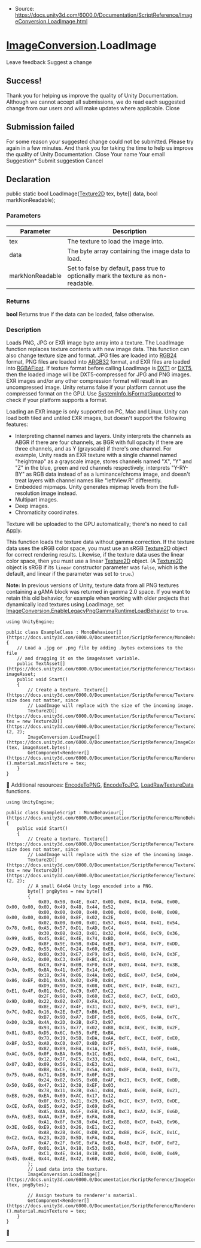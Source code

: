 * Source: https://docs.unity3d.com/6000.0/Documentation/ScriptReference/ImageConversion.LoadImage.html

#  [ImageConversion](https://docs.unity3d.com/6000.0/Documentation/ScriptReference/ImageConversion.html).LoadImage
Leave feedback
Suggest a change
## Success!
Thank you for helping us improve the quality of Unity Documentation. Although we cannot accept all submissions, we do read each suggested change from our users and will make updates where applicable.
Close
## Submission failed
For some reason your suggested change could not be submitted. Please <a>try again</a> in a few minutes. And thank you for taking the time to help us improve the quality of Unity Documentation.
Close
Your name Your email Suggestion* Submit suggestion
Cancel
## Declaration
public static bool LoadImage([Texture2D](https://docs.unity3d.com/6000.0/Documentation/ScriptReference/Texture2D.html) tex, byte[] data, bool markNonReadable); 
### Parameters
Parameter | Description  
---|---  
tex | The texture to load the image into.  
data | The byte array containing the image data to load.  
markNonReadable | Set to false by default, pass true to optionally mark the texture as non-readable.  
### Returns
**bool** Returns true if the data can be loaded, false otherwise. 
### Description
Loads PNG, JPG or EXR image byte array into a texture.
The LoadImage function replaces texture contents with new image data. This function can also change texture size and format. JPG files are loaded into [RGB24](https://docs.unity3d.com/6000.0/Documentation/ScriptReference/TextureFormat.RGB24.html) format, PNG files are loaded into [ARGB32](https://docs.unity3d.com/6000.0/Documentation/ScriptReference/TextureFormat.ARGB32.html) format, and EXR files are loaded into [RGBAFloat](https://docs.unity3d.com/6000.0/Documentation/ScriptReference/TextureFormat.RGBAFloat.html). If texture format before calling LoadImage is [DXT1](https://docs.unity3d.com/6000.0/Documentation/ScriptReference/TextureFormat.DXT1.html) or [DXT5](https://docs.unity3d.com/6000.0/Documentation/ScriptReference/TextureFormat.DXT5.html), then the loaded image will be DXT5-compressed for JPG and PNG images. EXR images and/or any other compression format will result in an uncompressed image. Unity returns false if your platform cannot use the compressed format on the GPU. Use [SystemInfo.IsFormatSupported](https://docs.unity3d.com/6000.0/Documentation/ScriptReference/SystemInfo.IsFormatSupported.html) to check if your platform supports a format.   
  
Loading an EXR image is only supported on PC, Mac and Linux. Unity can load both tiled and untiled EXR images, but doesn't support the following features: 
  * Interpreting channel names and layers. Unity interprets the channels as ABGR if there are four channels, as BGR with full opacity if there are three channels, and as Y (grayscale) if there's one channel. For example, Unity reads an EXR texture with a single channel named "heightmap" as a grayscale image, stores channels named "X", "Y" and "Z" in the blue, green and red channels respectively, interprets "Y-RY-BY" as RGB data instead of as a luminance/chroma image, and doesn't treat layers with channel names like "leftView.R" differently.
  * Embedded mipmaps. Unity generates mipmap levels from the full-resolution image instead.
  * Multipart images.
  * Deep images.
  * Chromaticity coordinates.


Texture will be uploaded to the GPU automatically; there's no need to call [Apply](https://docs.unity3d.com/6000.0/Documentation/ScriptReference/Texture2D.Apply.html).  
  
This function loads the texture data without gamma correction. If the texture data uses the sRGB color space, you must use an sRGB [Texture2D](https://docs.unity3d.com/6000.0/Documentation/ScriptReference/Texture2D.html) object for correct rendering results. Likewise, if the texture data uses the linear color space, then you must use a linear [Texture2D](https://docs.unity3d.com/6000.0/Documentation/ScriptReference/Texture2D.html) object. (A [Texture2D](https://docs.unity3d.com/6000.0/Documentation/ScriptReference/Texture2D.html) object is sRGB if its `linear` constructor parameter was `false`, which is the default, and linear if the parameter was set to `true`.)  
  
**Note:** In previous versions of Unity, texture data from all PNG textures containing a gAMA block was returned in gamma 2.0 space. If you want to retain this old behavior, for example when working with older projects that dynamically load textures using LoadImage, set [ImageConversion.EnableLegacyPngGammaRuntimeLoadBehavior](https://docs.unity3d.com/6000.0/Documentation/ScriptReference/ImageConversion.EnableLegacyPngGammaRuntimeLoadBehavior.html) to `true`. 
```
using UnityEngine;  
  
public class ExampleClass : MonoBehaviour[](https://docs.unity3d.com/6000.0/Documentation/ScriptReference/MonoBehaviour.html)
{
    // Load a .jpg or .png file by adding .bytes extensions to the file
    // and dragging it on the imageAsset variable.
    public TextAsset[](https://docs.unity3d.com/6000.0/Documentation/ScriptReference/TextAsset.html) imageAsset;
    public void Start()
    {
        // Create a texture. Texture[](https://docs.unity3d.com/6000.0/Documentation/ScriptReference/Texture.html) size does not matter, since
        // LoadImage will replace with the size of the incoming image.
        Texture2D[](https://docs.unity3d.com/6000.0/Documentation/ScriptReference/Texture2D.html) tex = new Texture2D[](https://docs.unity3d.com/6000.0/Documentation/ScriptReference/Texture2D.html)(2, 2);
        ImageConversion.LoadImage[](https://docs.unity3d.com/6000.0/Documentation/ScriptReference/ImageConversion.LoadImage.html)(tex, imageAsset.bytes);
        GetComponent<Renderer[](https://docs.unity3d.com/6000.0/Documentation/ScriptReference/Renderer.html)>().material.mainTexture = tex;
    }
}

```

Additional resources: [EncodeToPNG](https://docs.unity3d.com/6000.0/Documentation/ScriptReference/ImageConversion.EncodeToPNG.html), [EncodeToJPG](https://docs.unity3d.com/6000.0/Documentation/ScriptReference/ImageConversion.EncodeToJPG.html), [LoadRawTextureData](https://docs.unity3d.com/6000.0/Documentation/ScriptReference/Texture2D.LoadRawTextureData.html) functions.
```
using UnityEngine;  
  
public class ExampleScript : MonoBehaviour[](https://docs.unity3d.com/6000.0/Documentation/ScriptReference/MonoBehaviour.html)
{
    public void Start()
    {
        // Create a texture. Texture[](https://docs.unity3d.com/6000.0/Documentation/ScriptReference/Texture.html) size does not matter, since
        // LoadImage will replace with the size of the incoming image.
        Texture2D[](https://docs.unity3d.com/6000.0/Documentation/ScriptReference/Texture2D.html) tex = new Texture2D[](https://docs.unity3d.com/6000.0/Documentation/ScriptReference/Texture2D.html)(2, 2);
        // A small 64x64 Unity logo encoded into a PNG.
        byte[] pngBytes = new byte[]
        {
            0x89, 0x50, 0x4E, 0x47, 0x0D, 0x0A, 0x1A, 0x0A, 0x00, 0x00, 0x00, 0x0D, 0x49, 0x48, 0x44, 0x52,
            0x00, 0x00, 0x00, 0x40, 0x00, 0x00, 0x00, 0x40, 0x08, 0x00, 0x00, 0x00, 0x00, 0x8F, 0x02, 0x2E,
            0x02, 0x00, 0x00, 0x01, 0x57, 0x49, 0x44, 0x41, 0x54, 0x78, 0x01, 0xA5, 0x57, 0xD1, 0xAD, 0xC4,
            0x30, 0x08, 0x83, 0x81, 0x32, 0x4A, 0x66, 0xC9, 0x36, 0x99, 0x85, 0x45, 0xBC, 0x4E, 0x74, 0xBD,
            0x8F, 0x9E, 0x5B, 0xD4, 0xE8, 0xF1, 0x6A, 0x7F, 0xDD, 0x29, 0xB2, 0x55, 0x0C, 0x24, 0x60, 0xEB,
            0x0D, 0x30, 0xE7, 0xF9, 0xF3, 0x85, 0x40, 0x74, 0x3F, 0xF0, 0x52, 0x00, 0xC3, 0x0F, 0xBC, 0x14,
            0xC0, 0xF4, 0x0B, 0xF0, 0x3F, 0x01, 0x44, 0xF3, 0x3B, 0x3A, 0x05, 0x8A, 0x41, 0x67, 0x14, 0x05,
            0x18, 0x74, 0x06, 0x4A, 0x02, 0xBE, 0x47, 0x54, 0x04, 0x86, 0xEF, 0xD1, 0x0A, 0x02, 0xF0, 0x84,
            0xD9, 0x9D, 0x28, 0x08, 0xDC, 0x9C, 0x1F, 0x48, 0x21, 0xE1, 0x4F, 0x01, 0xDC, 0xC9, 0x07, 0xC2,
            0x2F, 0x98, 0x49, 0x60, 0xE7, 0x60, 0xC7, 0xCE, 0xD3, 0x9D, 0x00, 0x22, 0x02, 0x07, 0xFA, 0x41,
            0x8E, 0x27, 0x4F, 0x31, 0x37, 0x02, 0xF9, 0xC3, 0xF1, 0x7C, 0xD2, 0x16, 0x2E, 0xE7, 0xB6, 0xE5,
            0xB7, 0x9D, 0xA7, 0xBF, 0x50, 0x06, 0x05, 0x4A, 0x7C, 0xD0, 0x3B, 0x4A, 0x2D, 0x2B, 0xF3, 0x97,
            0x93, 0x35, 0x77, 0x02, 0xB8, 0x3A, 0x9C, 0x30, 0x2F, 0x81, 0x83, 0xD5, 0x6C, 0x55, 0xFE, 0xBA,
            0x7D, 0x19, 0x5B, 0xDA, 0xAA, 0xFC, 0xCE, 0x0F, 0xE0, 0xBF, 0x53, 0xA0, 0xC0, 0x07, 0x8D, 0xFF,
            0x82, 0x89, 0xB4, 0x1A, 0x7F, 0xE5, 0xA3, 0x5F, 0x46, 0xAC, 0xC6, 0x0F, 0xBA, 0x96, 0x1C, 0xB1,
            0x12, 0x7F, 0xE5, 0x33, 0x26, 0xD2, 0x4A, 0xFC, 0x41, 0x07, 0xB3, 0x09, 0x56, 0xE1, 0xE3, 0xA1,
            0xB8, 0xCE, 0x3C, 0x5A, 0x81, 0xBF, 0xDA, 0x43, 0x73, 0x75, 0xA6, 0x71, 0xDB, 0x7F, 0x0F, 0x29,
            0x24, 0x82, 0x95, 0x08, 0xAF, 0x21, 0xC9, 0x9E, 0xBD, 0x50, 0xE6, 0x47, 0x12, 0x38, 0xEF, 0x03,
            0x78, 0x11, 0x2B, 0x61, 0xB4, 0xA5, 0x0B, 0xE8, 0x21, 0xE8, 0x26, 0xEA, 0x69, 0xAC, 0x17, 0x12,
            0x0F, 0x73, 0x21, 0x29, 0xA5, 0x2C, 0x37, 0x93, 0xDE, 0xCE, 0xFA, 0x85, 0xA2, 0x5F, 0x69, 0xFA,
            0xA5, 0xAA, 0x5F, 0xEB, 0xFA, 0xC3, 0xA2, 0x3F, 0x6D, 0xFA, 0xE3, 0xAA, 0x3F, 0xEF, 0xFA, 0x80,
            0xA1, 0x8F, 0x38, 0x04, 0xE2, 0x8B, 0xD7, 0x43, 0x96, 0x3E, 0xE6, 0xE9, 0x83, 0x26, 0xE1, 0xC2,
            0xA8, 0x2B, 0x0C, 0xDB, 0xC2, 0xB8, 0x2F, 0x2C, 0x1C, 0xC2, 0xCA, 0x23, 0x2D, 0x5D, 0xFA, 0xDA,
            0xA7, 0x2F, 0x9E, 0xFA, 0xEA, 0xAB, 0x2F, 0xDF, 0xF2, 0xFA, 0xFF, 0x01, 0x1A, 0x18, 0x53, 0x83,
            0xC1, 0x4E, 0x14, 0x1B, 0x00, 0x00, 0x00, 0x00, 0x49, 0x45, 0x4E, 0x44, 0xAE, 0x42, 0x60, 0x82,
        };
        // Load data into the texture.
        ImageConversion.LoadImage[](https://docs.unity3d.com/6000.0/Documentation/ScriptReference/ImageConversion.LoadImage.html)(tex, pngBytes);  
  
        // Assign texture to renderer's material.
        GetComponent<Renderer[](https://docs.unity3d.com/6000.0/Documentation/ScriptReference/Renderer.html)>().material.mainTexture = tex;
    }
}

```

* * *
